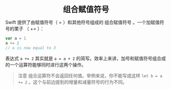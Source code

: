 <center><font size="5"><b>组合赋值符号</b></font></center>

Swift 提供了由赋值符号（ = ）和其他符号组成的 组合赋值符号 。一个加赋值符
号的栗子 （ += ）：

```swift
var a = 1
a += 2
// a is now equal to 3
```

表达式 `a += 2` 其实就是 `a = a + 2` 的简写。效率上来讲，加号和赋值符号组合成的一个运算符能够同时进行这两个操作。

> 注意
> 组合运算符不会返回任何值。举例来说，你不能写成这样 `let b = a += 2` 。这个与前边提到的增量和减量符号的行为不同。

